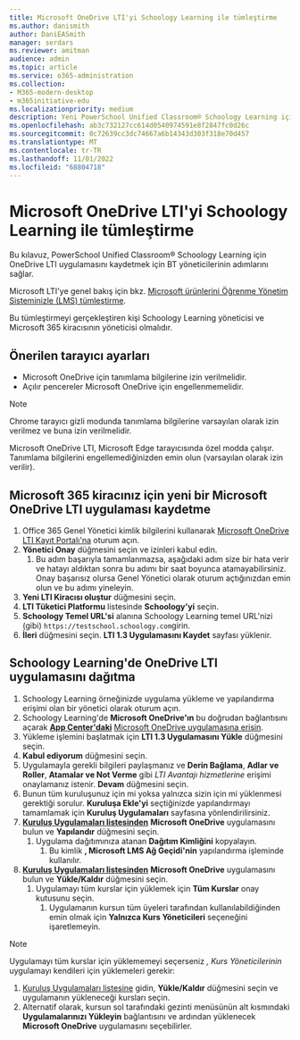 ```yaml
---
title: Microsoft OneDrive LTI'yi Schoology Learning ile tümleştirme
ms.author: danismith
author: DaniEASmith
manager: serdars
ms.reviewer: amitman
audience: admin
ms.topic: article
ms.service: o365-administration
ms.collection:
- M365-modern-desktop
- m365initiative-edu
ms.localizationpriority: medium
description: Yeni PowerSchool Unified Classroom® Schoology Learning için Microsoft OneDrive Öğrenme Araçları Birlikte Çalışabilirlik Uygulaması ile ödevler oluşturun ve notlayın, kurs içeriğini derleyin ve dosyalar üzerinde gerçek zamanlı olarak işbirliği yapın.
ms.openlocfilehash: ab3c732127cc614d0540974591e8f2847fc0d26c
ms.sourcegitcommit: 0c72639cc3dc74667a6b14343d303f318e70d457
ms.translationtype: MT
ms.contentlocale: tr-TR
ms.lasthandoff: 11/01/2022
ms.locfileid: "68804718"
---
```

# <a name="integrate-microsoft-onedrive-lti-with-schoology-learning"></a>Microsoft OneDrive LTI'yi Schoology Learning ile tümleştirme

Bu kılavuz, PowerSchool Unified Classroom® Schoology Learning için OneDrive LTI uygulamasını kaydetmek için BT yöneticilerinin adımlarını sağlar.

Microsoft LTI'ye genel bakış için bkz. [Microsoft ürünlerini Öğrenme Yönetim Sisteminizle (LMS) tümleştirme](index.md).

Bu tümleştirmeyi gerçekleştiren kişi Schoology Learning yöneticisi ve Microsoft 365 kiracısının yöneticisi olmalıdır.

## <a name="recommended-browser-settings"></a>Önerilen tarayıcı ayarları

- Microsoft OneDrive için tanımlama bilgilerine izin verilmelidir.
- Açılır pencereler Microsoft OneDrive için engellenmemelidir.

> [!NOTE]
> Chrome tarayıcı gizli modunda tanımlama bilgilerine varsayılan olarak izin verilmez ve buna izin verilmelidir.
>
> Microsoft OneDrive LTI, Microsoft Edge tarayıcısında özel modda çalışır. Tanımlama bilgilerini engellemediğinizden emin olun (varsayılan olarak izin verilir).

## <a name="register-a-new-microsoft-onedrive-lti-app-for-your-microsoft-365-tenant"></a>Microsoft 365 kiracınız için yeni bir Microsoft OneDrive LTI uygulaması kaydetme

1. Office 365 Genel Yönetici kimlik bilgilerini kullanarak [Microsoft OneDrive LTI Kayıt Portalı'na](https://onedrivelti.microsoft.com/admin) oturum açın.
1. **Yönetici Onay** düğmesini seçin ve izinleri kabul edin.
    1. Bu adım başarıyla tamamlanmazsa, aşağıdaki adım size bir hata verir ve hatayı aldıktan sonra bu adımı bir saat boyunca atamayabilirsiniz. Onay başarısız olursa Genel Yönetici olarak oturum açtığınızdan emin olun ve bu adımı yineleyin.
1. **Yeni LTI Kiracısı oluştur** düğmesini seçin.
1. **LTI Tüketici Platformu** listesinde **Schoology'yi** seçin.
1. **Schoology Temel URL'si** alanına Schoology Learning temel URL'nizi (gibi) `https://testschool.schoology.com`girin.
1. **İleri** düğmesini seçin. **LTI 1.3 Uygulamasını Kaydet** sayfası yüklenir.

## <a name="deploy-the-onedrive-lti-app-in-schoology-learning"></a>Schoology Learning'de OneDrive LTI uygulamasını dağıtma

1. Schoology Learning örneğinizde uygulama yükleme ve yapılandırma erişimi olan bir yönetici olarak oturum açın.
1. Schoology Learning'de **Microsoft OneDrive'ın** bu doğrudan bağlantısını açarak [**App Center'daki**](https://app.schoology.com/apps) [Microsoft OneDrive uygulamasına erişin](https://app.schoology.com/apps/profile/5910037138).
1. Yükleme işlemini başlatmak için **LTI 1.3 Uygulamasını Yükle** düğmesini seçin.
1. **Kabul ediyorum** düğmesini seçin.
1. Uygulamayla gerekli bilgileri paylaşmanız ve **Derin Bağlama**, **Adlar ve Roller**, **Atamalar ve Not Verme** gibi *LTI Avantajı hizmetlerine* erişimi onaylamanız istenir. **Devam** düğmesini seçin.
1. Bunun tüm kuruluşunuz için mi yoksa yalnızca sizin için mi yüklenmesi gerektiği sorulur. **Kuruluşa Ekle'yi** seçtiğinizde yapılandırmayı tamamlamak için **Kuruluş Uygulamaları** sayfasına yönlendirilirsiniz.
1. [**Kuruluş Uygulamaları listesinden**](https://app.schoology.com/apps/school_apps) **Microsoft OneDrive** uygulamasını bulun ve **Yapılandır** düğmesini seçin.
    1. Uygulama dağıtımınıza atanan **Dağıtım Kimliğini** kopyalayın.
        1. Bu kimlik **, Microsoft LMS Ağ Geçidi'nin** yapılandırma işleminde kullanılır.
1. [**Kuruluş Uygulamaları listesinden**](https://app.schoology.com/apps/school_apps) **Microsoft OneDrive** uygulamasını bulun ve **Yükle/Kaldır** düğmesini seçin.
    1. Uygulamayı tüm kurslar için yüklemek için **Tüm Kurslar** onay kutusunu seçin.
        1. Uygulamanın kursun tüm üyeleri tarafından kullanılabildiğinden emin olmak için **Yalnızca Kurs Yöneticileri** seçeneğini işaretlemeyin.

> [!NOTE]
> Uygulamayı tüm kurslar için yüklememeyi seçerseniz *, Kurs Yöneticilerinin* uygulamayı kendileri için yüklemeleri gerekir:
>
> 1. [Kuruluş Uygulamaları listesine](https://app.schoology.com/apps/school_apps) gidin, **Yükle/Kaldır** düğmesini seçin ve uygulamanın yükleneceği kursları seçin.
> 1. Alternatif olarak, kursun sol tarafındaki gezinti menüsünün alt kısmındaki **Uygulamalarınızı Yükleyin** bağlantısını ve ardından yüklenecek **Microsoft OneDrive** uygulamasını seçebilirler.
